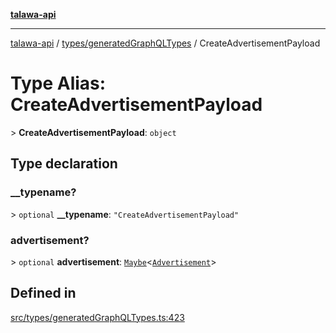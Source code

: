 [**talawa-api**](../../../README.md)

***

[talawa-api](../../../modules.md) / [types/generatedGraphQLTypes](../README.md) / CreateAdvertisementPayload

# Type Alias: CreateAdvertisementPayload

\> **CreateAdvertisementPayload**: `object`

## Type declaration

### \_\_typename?

\> `optional` **\_\_typename**: `"CreateAdvertisementPayload"`

### advertisement?

\> `optional` **advertisement**: [`Maybe`](Maybe.md)\<[`Advertisement`](Advertisement.md)\>

## Defined in

[src/types/generatedGraphQLTypes.ts:423](https://github.com/PalisadoesFoundation/talawa-api/blob/3a5276aff43f5de4f7fab3ec9683a420dcdc7a06/src/types/generatedGraphQLTypes.ts#L423)
